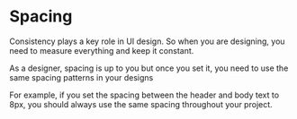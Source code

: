 # Spacing

Consistency plays a key role in UI design. So when you are designing, you need to measure everything and keep it constant.

As a designer, spacing is up to you but once you set it, you need to use the same spacing patterns in your designs

For example, if you set the spacing between the header and body text to 8px, you should always use the same spacing throughout your project.
